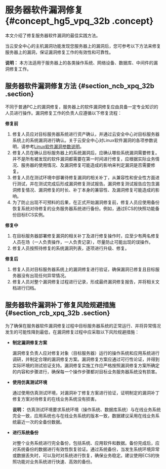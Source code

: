 # 服务器软件漏洞修复 {#concept_hg5_vpq_32b .concept}

本文介绍了修复服务器软件漏洞的最佳实践方法。

当云安全中心的主机漏洞功能发现您服务器上的漏洞后，您可参考以下方法来修复服务器上的漏洞，保证漏洞修复工作的有效性和可靠性。

**说明：** 本方法适用于服务器上的各类操作系统、网络设备、数据库、中间件的漏洞修复工作。

## 服务器软件漏洞修复方法 {#section_ncb_xpq_32b .section}

不同于普通PC上的漏洞修复，服务器上的软件漏洞修复应由具备一定专业知识的人员进行操作。漏洞修复工作的负责人应遵循以下修复流程：

**修复前**

1.  修复人员应对目标服务器系统进行资产确认，并通过云安全中心对目标服务器系统上的系统漏洞进行确认。关于云安全中心对Linux软件漏洞的各项参数说明，请参考[Linux软件漏洞参数说明](cn.zh-CN/用户指南/漏洞管理/Linux软件漏洞.md#)。
2.  修复人员在确认目标服务器上的系统漏洞后，应确认哪些系统漏洞需要修复。并不是所有被发现的软件漏洞都需要在第一时间进行修复，应根据实际业务情况、服务器的使用情况、及漏洞修复可能造成的影响来判定漏洞是否需要修复。
3.  修复人员在测试环境中部署待修复漏洞的相关补丁，从兼容性和安全性方面进行测试，并在测试完成后形成漏洞修复测试报告。漏洞修复测试报告应包含漏洞修复情况、漏洞修复的时长、补丁本身的兼容性、及漏洞修复可能造成的影响。
4.  为了防止出现不可预料的后果，在正式开始漏洞修复前，修复人员应使用备份恢复系统对待修复的业务服务器系统进行备份。例如，通过ECS的快照功能备份目标ECS实例。

**修复中**

1.  在目标服务器部署修复漏洞的相关补丁及进行修复操作时，应至少有两名修复人员在场（一人负责操作，一人负责记录），尽量防止可能出现的误操作。
2.  修复人员按照待修复的系统漏洞列表，逐项进行升级、修复。

**修复后**

1.  修复人员对目标服务器系统上的漏洞修复进行验证，确保漏洞已修复且目标服务器没有出现任何异常情况。
2.  修复人员对整个漏洞修复过程进行记录，形成最终漏洞修复报告，并将相关文档进行归档。

## 服务器软件漏洞补丁修复风险规避措施 {#section_rcb_xpq_32b .section}

为了确保在服务器软件漏洞修复过程中目标服务器系统的正常运行、并将异常情况发生的可能性降到最低，在漏洞修复过程中应采取以下风险规避措施：

-   **制定漏洞修复方案**

    漏洞修复负责人应对修复对象（目标服务器）运行的操作系统和应用系统进行调研，并制定合理的漏洞修复方案。漏洞修复方案应通过可行性论证，并得到实际环境的测试验证支持。漏洞修复实施工作应严格按照漏洞修复方案所确定的内容和步骤进行，确保每一个操作步骤都对目标业务服务器系统没有损害。

-   **使用仿真测试环境**

    通过使用仿真测试环境，对漏洞补丁修复方案进行验证，证明制定的漏洞补丁修复方案对待修复的在线业务系统没有损害。

    **说明：** 仿真测试环境要求系统环境（操作系统、数据库系统）与在线业务系统完全一致，应用系统也与在线业务系统的版本一致，数据建议采用在线业务系统最近一次的全备份数据。

-   **进行系统备份**

    对整个业务系统进行完全备份，包括系统、应用软件和数据。备份完成后，应对系统备份的数据进行有效性恢复验证。通过系统备份，当发生系统环境异常或数据丢失时，可以及时对系统进行恢复，确保业务稳定。建议使用ECS的快照功能对业务系统进行快速、高效的备份。


